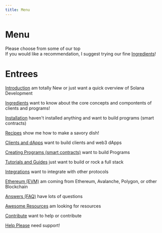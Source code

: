 ```yaml
---
title: Menu
---
```


# Menu

Please choose from some of our top 
<br>If you would like a recommendation, I suggest trying our fine [Ingredients](/getting-started/introduction.md)!

# Entrees
[Introduction](/getting-started/introduction.md)
am totally New or just want a quick overview of Solana Development

[Ingredients](/getting-started/introduction.md)
want to know about the core concepts and compontents of clients and programs!

[Installation](/getting-started/installation.md)
haven't installed anything and want to build programs (smart contracts)

[Recipes](/recipes/web3.md)
show me how to make a savory dish!

[Clients and dApps](/recipes/web3.md)
want to build clients and web3 dApps

[Creating Programs (smart contracts)](/recipes/programs.md)
want to build Programs

[Tutorials and Guides](/recipes/programs.md)
just want to build or rock a full stack

[Integrations](/integrations/introduction.md)
want to integrate with other protocols

[Ethereum (EVM)](/ethereum-evm/resources.md)
am coming from Ethereum, Avalanche, Polygon, or other Blockchain

[Answers (FAQ)](/resources/FAQ.md)
have lots of questions

[Awesome Resources](/resources/links.md)
am looking for resources

[Contribute](/resources/contribute.md)
want to help or contribute

[Help Please](/resources/support.md)
need support!
<br/>